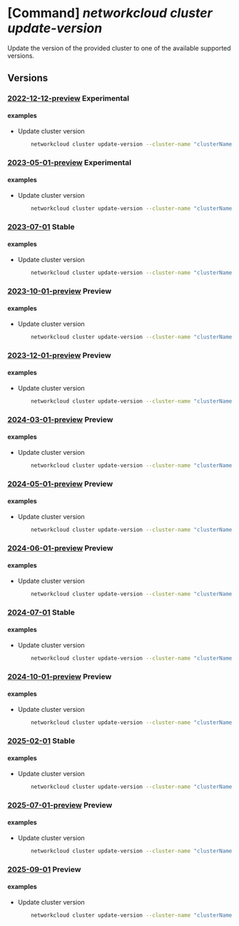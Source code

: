 # [Command] _networkcloud cluster update-version_

Update the version of the provided cluster to one of the available supported versions.

## Versions

### [2022-12-12-preview](/Resources/mgmt-plane/L3N1YnNjcmlwdGlvbnMve30vcmVzb3VyY2Vncm91cHMve30vcHJvdmlkZXJzL21pY3Jvc29mdC5uZXR3b3JrY2xvdWQvY2x1c3RlcnMve30vdXBkYXRldmVyc2lvbg==/2022-12-12-preview.xml) **Experimental**

<!-- mgmt-plane /subscriptions/{}/resourcegroups/{}/providers/microsoft.networkcloud/clusters/{}/updateversion 2022-12-12-preview -->

#### examples

- Update cluster version
    ```bash
        networkcloud cluster update-version --cluster-name "clusterName" --target-cluster-version "2.0" --resource-group "resourceGroupName"
    ```

### [2023-05-01-preview](/Resources/mgmt-plane/L3N1YnNjcmlwdGlvbnMve30vcmVzb3VyY2Vncm91cHMve30vcHJvdmlkZXJzL21pY3Jvc29mdC5uZXR3b3JrY2xvdWQvY2x1c3RlcnMve30vdXBkYXRldmVyc2lvbg==/2023-05-01-preview.xml) **Experimental**

<!-- mgmt-plane /subscriptions/{}/resourcegroups/{}/providers/microsoft.networkcloud/clusters/{}/updateversion 2023-05-01-preview -->

#### examples

- Update cluster version
    ```bash
        networkcloud cluster update-version --cluster-name "clusterName" --target-cluster-version "2.0" --resource-group "resourceGroupName"
    ```

### [2023-07-01](/Resources/mgmt-plane/L3N1YnNjcmlwdGlvbnMve30vcmVzb3VyY2Vncm91cHMve30vcHJvdmlkZXJzL21pY3Jvc29mdC5uZXR3b3JrY2xvdWQvY2x1c3RlcnMve30vdXBkYXRldmVyc2lvbg==/2023-07-01.xml) **Stable**

<!-- mgmt-plane /subscriptions/{}/resourcegroups/{}/providers/microsoft.networkcloud/clusters/{}/updateversion 2023-07-01 -->

#### examples

- Update cluster version
    ```bash
        networkcloud cluster update-version --cluster-name "clusterName" --target-cluster-version "2.0" --resource-group "resourceGroupName"
    ```

### [2023-10-01-preview](/Resources/mgmt-plane/L3N1YnNjcmlwdGlvbnMve30vcmVzb3VyY2Vncm91cHMve30vcHJvdmlkZXJzL21pY3Jvc29mdC5uZXR3b3JrY2xvdWQvY2x1c3RlcnMve30vdXBkYXRldmVyc2lvbg==/2023-10-01-preview.xml) **Preview**

<!-- mgmt-plane /subscriptions/{}/resourcegroups/{}/providers/microsoft.networkcloud/clusters/{}/updateversion 2023-10-01-preview -->

#### examples

- Update cluster version
    ```bash
        networkcloud cluster update-version --cluster-name "clusterName" --target-cluster-version "2.0" --resource-group "resourceGroupName"
    ```

### [2023-12-01-preview](/Resources/mgmt-plane/L3N1YnNjcmlwdGlvbnMve30vcmVzb3VyY2Vncm91cHMve30vcHJvdmlkZXJzL21pY3Jvc29mdC5uZXR3b3JrY2xvdWQvY2x1c3RlcnMve30vdXBkYXRldmVyc2lvbg==/2023-12-01-preview.xml) **Preview**

<!-- mgmt-plane /subscriptions/{}/resourcegroups/{}/providers/microsoft.networkcloud/clusters/{}/updateversion 2023-12-01-preview -->

#### examples

- Update cluster version
    ```bash
        networkcloud cluster update-version --cluster-name "clusterName" --target-cluster-version "2.0" --resource-group "resourceGroupName"
    ```

### [2024-03-01-preview](/Resources/mgmt-plane/L3N1YnNjcmlwdGlvbnMve30vcmVzb3VyY2Vncm91cHMve30vcHJvdmlkZXJzL21pY3Jvc29mdC5uZXR3b3JrY2xvdWQvY2x1c3RlcnMve30vdXBkYXRldmVyc2lvbg==/2024-03-01-preview.xml) **Preview**

<!-- mgmt-plane /subscriptions/{}/resourcegroups/{}/providers/microsoft.networkcloud/clusters/{}/updateversion 2024-03-01-preview -->

#### examples

- Update cluster version
    ```bash
        networkcloud cluster update-version --cluster-name "clusterName" --target-cluster-version "2.0" --resource-group "resourceGroupName"
    ```

### [2024-05-01-preview](/Resources/mgmt-plane/L3N1YnNjcmlwdGlvbnMve30vcmVzb3VyY2Vncm91cHMve30vcHJvdmlkZXJzL21pY3Jvc29mdC5uZXR3b3JrY2xvdWQvY2x1c3RlcnMve30vdXBkYXRldmVyc2lvbg==/2024-05-01-preview.xml) **Preview**

<!-- mgmt-plane /subscriptions/{}/resourcegroups/{}/providers/microsoft.networkcloud/clusters/{}/updateversion 2024-05-01-preview -->

#### examples

- Update cluster version
    ```bash
        networkcloud cluster update-version --cluster-name "clusterName" --target-cluster-version "2.0" --resource-group "resourceGroupName"
    ```

### [2024-06-01-preview](/Resources/mgmt-plane/L3N1YnNjcmlwdGlvbnMve30vcmVzb3VyY2Vncm91cHMve30vcHJvdmlkZXJzL21pY3Jvc29mdC5uZXR3b3JrY2xvdWQvY2x1c3RlcnMve30vdXBkYXRldmVyc2lvbg==/2024-06-01-preview.xml) **Preview**

<!-- mgmt-plane /subscriptions/{}/resourcegroups/{}/providers/microsoft.networkcloud/clusters/{}/updateversion 2024-06-01-preview -->

#### examples

- Update cluster version
    ```bash
        networkcloud cluster update-version --cluster-name "clusterName" --target-cluster-version "2.0" --resource-group "resourceGroupName"
    ```

### [2024-07-01](/Resources/mgmt-plane/L3N1YnNjcmlwdGlvbnMve30vcmVzb3VyY2Vncm91cHMve30vcHJvdmlkZXJzL21pY3Jvc29mdC5uZXR3b3JrY2xvdWQvY2x1c3RlcnMve30vdXBkYXRldmVyc2lvbg==/2024-07-01.xml) **Stable**

<!-- mgmt-plane /subscriptions/{}/resourcegroups/{}/providers/microsoft.networkcloud/clusters/{}/updateversion 2024-07-01 -->

#### examples

- Update cluster version
    ```bash
        networkcloud cluster update-version --cluster-name "clusterName" --target-cluster-version "2.0" --resource-group "resourceGroupName"
    ```

### [2024-10-01-preview](/Resources/mgmt-plane/L3N1YnNjcmlwdGlvbnMve30vcmVzb3VyY2Vncm91cHMve30vcHJvdmlkZXJzL21pY3Jvc29mdC5uZXR3b3JrY2xvdWQvY2x1c3RlcnMve30vdXBkYXRldmVyc2lvbg==/2024-10-01-preview.xml) **Preview**

<!-- mgmt-plane /subscriptions/{}/resourcegroups/{}/providers/microsoft.networkcloud/clusters/{}/updateversion 2024-10-01-preview -->

#### examples

- Update cluster version
    ```bash
        networkcloud cluster update-version --cluster-name "clusterName" --target-cluster-version "2.0" --resource-group "resourceGroupName"
    ```

### [2025-02-01](/Resources/mgmt-plane/L3N1YnNjcmlwdGlvbnMve30vcmVzb3VyY2Vncm91cHMve30vcHJvdmlkZXJzL21pY3Jvc29mdC5uZXR3b3JrY2xvdWQvY2x1c3RlcnMve30vdXBkYXRldmVyc2lvbg==/2025-02-01.xml) **Stable**

<!-- mgmt-plane /subscriptions/{}/resourcegroups/{}/providers/microsoft.networkcloud/clusters/{}/updateversion 2025-02-01 -->

#### examples

- Update cluster version
    ```bash
        networkcloud cluster update-version --cluster-name "clusterName" --target-cluster-version "2.0" --resource-group "resourceGroupName"
    ```

### [2025-07-01-preview](/Resources/mgmt-plane/L3N1YnNjcmlwdGlvbnMve30vcmVzb3VyY2Vncm91cHMve30vcHJvdmlkZXJzL21pY3Jvc29mdC5uZXR3b3JrY2xvdWQvY2x1c3RlcnMve30vdXBkYXRldmVyc2lvbg==/2025-07-01-preview.xml) **Preview**

<!-- mgmt-plane /subscriptions/{}/resourcegroups/{}/providers/microsoft.networkcloud/clusters/{}/updateversion 2025-07-01-preview -->

#### examples

- Update cluster version
    ```bash
        networkcloud cluster update-version --cluster-name "clusterName" --target-cluster-version "2.0" --resource-group "resourceGroupName"
    ```

### [2025-09-01](/Resources/mgmt-plane/L3N1YnNjcmlwdGlvbnMve30vcmVzb3VyY2Vncm91cHMve30vcHJvdmlkZXJzL21pY3Jvc29mdC5uZXR3b3JrY2xvdWQvY2x1c3RlcnMve30vdXBkYXRldmVyc2lvbg==/2025-09-01.xml) **Preview**

<!-- mgmt-plane /subscriptions/{}/resourcegroups/{}/providers/microsoft.networkcloud/clusters/{}/updateversion 2025-09-01 -->

#### examples

- Update cluster version
    ```bash
        networkcloud cluster update-version --cluster-name "clusterName" --target-cluster-version "2.0" --resource-group "resourceGroupName"
    ```
